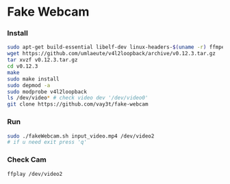 # Fake Webcam

### Install
```bash
sudo apt-get build-essential libelf-dev linux-headers-$(uname -r) ffmpeg
wget https://github.com/umlaeute/v4l2loopback/archive/v0.12.3.tar.gz
tar xvzf v0.12.3.tar.gz
cd v0.12.3
make
sudo make install
sudo depmod -a
sudo modprobe v4l2loopback
ls /dev/video* # check video dev '/dev/video0'
git clone https://github.com/vay3t/fake-webcam
```

### Run
```bash
sudo ./fakeWebcam.sh input_video.mp4 /dev/video2
# if u need exit press 'q'
```

### Check Cam
```bash
ffplay /dev/video2
```
